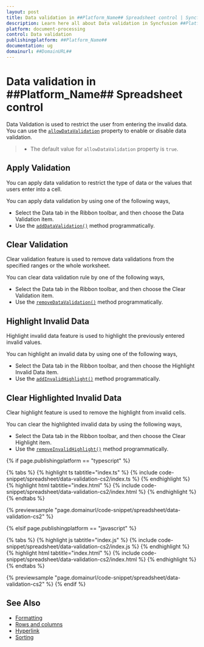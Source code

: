 ```yaml
---
layout: post
title: Data validation in ##Platform_Name## Spreadsheet control | Syncfusion
description: Learn here all about Data validation in Syncfusion ##Platform_Name## Spreadsheet control of Syncfusion Essential JS 2 and more.
platform: document-processing
control: Data validation 
publishingplatform: ##Platform_Name##
documentation: ug
domainurl: ##DomainURL##
---
```


# Data validation in ##Platform_Name## Spreadsheet control

Data Validation is used to restrict the user from entering the invalid data. You can use the [`allowDataValidation`](../api/spreadsheet/#allowdatavalidation) property to enable or disable data validation.

> * The default value for `allowDataValidation` property is `true`.

## Apply Validation

You can apply data validation to restrict the type of data or the values that users enter into a cell.

You can apply data validation by using one of the following ways,

* Select the Data tab in the Ribbon toolbar, and then choose the Data Validation item.
* Use the [`addDataValidation()`](../api/spreadsheet/#adddatavalidation) method programmatically.

## Clear Validation

Clear validation feature is used to remove data validations from the specified ranges or the whole worksheet.

You can clear data validation rule by one of the following ways,

* Select the Data tab in the Ribbon toolbar, and then choose the Clear Validation item.
* Use the [`removeDataValidation()`](../api/spreadsheet/#removedatavalidation) method programmatically.

## Highlight Invalid Data

Highlight invalid data feature is used to highlight the previously entered invalid values.

You can highlight an invalid data by using one of the following ways,

* Select the Data tab in the Ribbon toolbar, and then choose the Highlight Invalid Data item.
* Use the [`addInvalidHighlight()`](../api/spreadsheet/#addinvalidhighlight) method programmatically.

## Clear Highlighted Invalid Data

Clear highlight feature is used to remove the highlight from invalid cells.

You can clear the highlighted invalid data by using the following ways,

* Select the Data tab in the Ribbon toolbar, and then choose the Clear Highlight item.
* Use the [`removeInvalidHighlight()`](../api/spreadsheet/#removeinvalidhighlight) method programmatically.

{% if page.publishingplatform == "typescript" %}

 {% tabs %}
{% highlight ts tabtitle="index.ts" %}
{% include code-snippet/spreadsheet/data-validation-cs2/index.ts %}
{% endhighlight %}
{% highlight html tabtitle="index.html" %}
{% include code-snippet/spreadsheet/data-validation-cs2/index.html %}
{% endhighlight %}
{% endtabs %}
        
{% previewsample "page.domainurl/code-snippet/spreadsheet/data-validation-cs2" %}

{% elsif page.publishingplatform == "javascript" %}

{% tabs %}
{% highlight js tabtitle="index.js" %}
{% include code-snippet/spreadsheet/data-validation-cs2/index.js %}
{% endhighlight %}
{% highlight html tabtitle="index.html" %}
{% include code-snippet/spreadsheet/data-validation-cs2/index.html %}
{% endhighlight %}
{% endtabs %}

{% previewsample "page.domainurl/code-snippet/spreadsheet/data-validation-cs2" %}
{% endif %}

## See Also

* [Formatting](./formatting)
* [Rows and columns](./rows-and-columns)
* [Hyperlink](./link)
* [Sorting](./sort)
